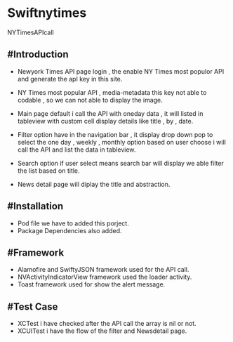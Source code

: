 # Swiftnytimes
NYTimesAPIcall

#Introduction
-------------

* Newyork Times API page login , the enable NY Times most populor API and generate the apI key in this site.
* NY Times most popular API , media-metadata this key not able to codable , so we can not able to display the image. 

* Main page default i call the API with oneday data , it will listed in tableview with custom cell  display details like title , by , date.
* Filter option have in the navigation bar , it display drop down pop to select the one day , weekly , monthly option based on user choose i will call the API and list the data in tableview.
* Search option if user select means search bar will display we able filter the list based on title.
* News detail page will diplay the title and abstraction.

#Installation
-------------

* Pod file we have to added this porject.
* Package Dependencies also added.

#Framework 
----------

* Alamofire and SwiftyJSON framework used for the API call.
* NVActivityIndicatorView framework used the loader activity.
* Toast framework used for show the alert message.

#Test Case
----------

* XCTest i have checked after the API call the array is nil or not.
* XCUITest i have the flow of the filter and Newsdetail page.
